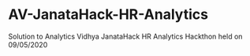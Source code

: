 # AV-JanataHack-HR-Analytics
Solution to Analytics Vidhya JanataHack HR Analytics Hackthon held on 09/05/2020
